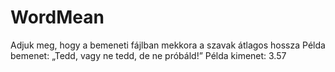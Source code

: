 # WordMean

Adjuk meg, hogy a bemeneti fájlban mekkora a szavak átlagos hossza
Példa bemenet: „Tedd, vagy ne tedd, de ne próbáld!”
Példa kimenet: 3.57